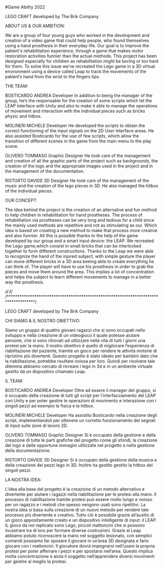 #Game Ability 2022

LEGO CRAFT							developed by The Brik Company

ABOUT US & OUR AMBITION:

We are a group of four young guys who worked in the development and creation of a video game that could help people, who found themselves using a hand prosthesis in their everyday life.
Our goal is to improve the patient's rehabilitation experience, through a game that makes motor restoration activities funnier than the actual methods. This project has been designed especially for children as rehabilitation might be boring or too hard for them.
To solve this issue we’ve recreated the Lego game in a 3D virtual environment using a device called Leap to track the movements of the patient’s hand from the wrist to the fingers tips.

THE TEAM:

BOSTICARDO ANDREA	Developer
In addition to being the manager of the group, he’s the responsable for the creation of some scripts which let the LEAP interface with Unity and also to make it able to manage the operations of movement and interaction with the individual pieces such as bricks physic and hitbox.


MOLINERI MICHELE	Developer
He developed the scripts to obtain the correct functioning of the input signals on the 2D User Interface areas. He also assisted Bosticardo for the use of  few scripts, which allow the transition of different scenes in the game from the main menu to the play scene.


OLIVERO TOMMASO		Graphic Designer
He took care of the management and creation of all the graphic parts of the project such as backgrounds, the creation of the logo and the appropriate images used in the project and in the management of the documentation.


RISTORTO DAVIDE     3D Designer
He took care of the management of the music and the creation of the lego pieces in 3D. He also managed the hitbox of the individual pieces.



OUR CONCEPT:

The idea behind the project is the creation of an alternative and fun method to help children in rehabilitation for hand prostheses.
The process of rehabilitation via prostheses can be very long and tedious for a child since the mainly used methods are repetitive and not as stimulating as our. Which idea is based on creating a new method to make that process more creative and also funnier.
All this is possible thanks to the help of the game developed by our group and a smart input device: the LEAP.
We recreated the Lego game,which consist in small bricks that can be interlocked together to form different constructions. Thanks to the Leap we were able to recognize the hand of the injured subject, with simple gesture the player can move different bricks in a 3D area beeing able to create everything he can think of.
The player will have to use his prosthesis in order to grab the pieces and move them around the area. This implies a lot of concentration and helps the subject to learn different movements to manage in a better way the prosthesis. 

/*************************************************************************************/
/*************************************************************************************/
/*************************************************************************************/

LEGO CRAFT							developed by The Brik Company

CHI SIAMO & IL NOSTRO OBIETTIVO:

Siamo un gruppo di quattro giovani ragazzi che si sono occupati nello sviluppo e nella creazione di un videogioco il quale potesse aiutare persone, che si sono ritrovati ad utilizzare nella vita di tutti i giorni una protesi per la mano.
Il nostro obiettivo è quello di migliorare l’esperienza di riabilitazione del paziente, tramite un gioco per rendere le attività motorie di ripristino più divertenti. Questo progetto è stato ideato per bambini dato che la riabilitazione, potrebbe risultare noiosa per loro.
Quindi per risolvere tale dilemma abbiamo cercato di ricreare i lego in 3d e in un ambiente virtuale gestito da un dispositivo chiamato Leap.

IL TEAM:

BOSTICARDO ANDREA	Developer
Oltre ad essere il manager del gruppo, si è occupato della creazione di tutti gli script per l’interfacciamento del LEAP con Unity e per poter gestire le operazioni di movimento e interazione con i singoli pezzi ad esempio la fisica e la hitbox. 

MOLINERI MICHELE		Developer
Ha assistito Bosticardo nella creazione degli script, implementandoli per ottenere un corretto funzionamento dei segnali di input sulle zone di lavoro 2D.

OLIVERO TOMMASO		Graphic Designer
Si è occupato della gestione e della creazione di tutte le parti grafiche del progetto come gli sfondi, la creazione del logo e delle opportune immagini utilizzate nel progetto e nella gestione della documentazione.

RISTORTO DAVIDE		3D Designer
Si è occupato della gestione della musica e della creazione dei pezzi lego in 3D. Inoltre ha gestito gestito la hitbox dei singoli pezzi.




LA NOSTRA IDEA:

L’idea alla base del progetto è la creazione di un metodo alternativo e divertente per aiutare i ragazzi nella riabilitazione per le protesi alla mano.
Il processo di riabilitazione tramite protesi può essere molto lungo e noioso per un ragazzo e i metodi che spesso vengono usati sono ripetitivi. La nostra idea si basa sulla creazione di un nuovo metodo per rendere tale processo più divertente e creativo.
Tutto ciò è possibile grazie all’ausilio di un gioco appositamente creato e un dispositivo intelligente di input: il LEAP.
IL gioco da noi replicato sono Lego, piccoli mattoncini che si possono incastrare tra di loro per formare diverse costruzioni. Grazie al Leap abbiamo potuto riconoscere la mano nel soggetto lesionato, con semplici comandi possiamo far sposare il giocare in un’area 3D designata e farlo giocare con i mattoncini.
Il giocatore dovrá impegnarsi nell’usare la propria protesi per poter afferrare i pezzi e per spostarsi nell’area. Questo implica molta concentrazione e aiuta il soggetto nell’apprendere diversi movimenti per gestire al meglio la protesi.  



